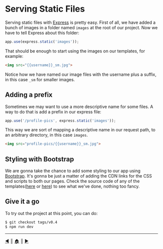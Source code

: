 # Serving Static Files
Serving static files with [Express][1] is pretty easy. First of all, we have added a bunch of images in a folder named `images` at the root of our project. Now we have to tell Express about this folder:

```js
app.use(express.static('images'));
```

That should be enough to start using the images on our templates, for example:
```html
<img src="{{username}}_sm.jpg">
```

Notice how we have named our image files with the username plus a suffix, in this case `_sm` for smaller images.

## Adding a prefix
Sometimes we may want to use a more descriptive name for some files. A way to do that is add a prefix in our express file:

```js
app.use('/profile-pics', express.static('images'));
```
This way we are sort of mapping a descriptive name in our request path, to an arbitrary directory, in this case `images`.

```html
<img src="profile-pics/{{username}}_sm.jpg">
```

## Styling with Bootstrap
We are gonna take the chance to add some styling to our app using [Bootstrap][2]. It's gonna be just a matter of adding the CDN links for the CSS and scripts to both our pages. Check the source code of any of the templates([here][3] or [here][4]) to see what we've done, nothing too fancy.

## Give it a go
To try out the project at this point, you can do:
```bash
$ git checkout tags/v0.4
$ npm run dev
```

---
[:arrow_backward:][back] ║ [:house:][home] ║ [:arrow_forward:][next]

<!-- navigation -->
[home]: ../README.md
[back]: templates.md
[next]: http-verbs.md

<!-- links -->
[1]: http://expressjs.com/en/index.html
[2]: http://getbootstrap.com/
[3]: https://github.com/lifeBalance/express-tour/blob/v0.4/views/index.hbs
[4]: https://github.com/lifeBalance/express-tour/blob/v0.4/views/user.hbs
